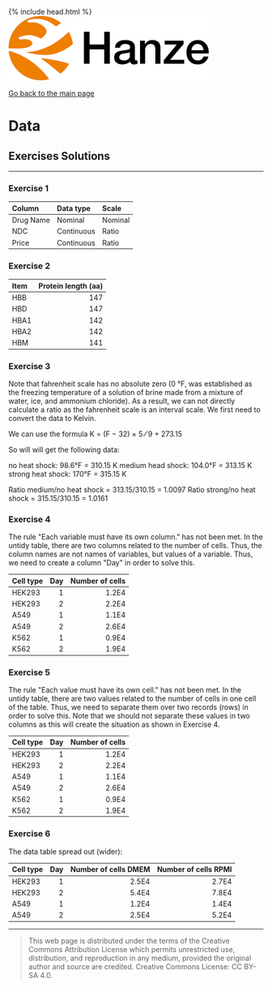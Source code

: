 {% include head.html %}
![Hanze](../hanze/hanze.png)

[Go back to the main page](../index.md)


# Data

## Exercises Solutions

---

### Exercise 1

|Column           |Data type       |Scale            |
|:----------------|:---------------|:----------------|
|Drug Name        |Nominal         |Nominal          |
|NDC              |Continuous      |Ratio            |
|Price            |Continuous      |Ratio            |


### Exercise 2

|Item             |Protein length (aa)|
|:----------------|------------------:|
|HBB              |147                |
|HBD              |147                |
|HBA1             |142                |
|HBA2             |142                |
|HBM              |141                |


### Exercise 3

Note that fahrenheit scale has no absolute zero (0 °F, was established as the freezing temperature of a solution of brine made from a mixture of water, ice, and ammonium chloride). As a result, we can not directly calculate a ratio as the fahrenheit scale is an interval scale. We first need to convert the data to Kelvin.

We can use the formula K = (F − 32) × 5 ⁄ 9 + 273.15

So will will get the following data:

no heat shock: 98.6°F = 310.15 K
medium head shock: 104.0°F = 313.15 K
strong heat shock: 170°F = 315.15 K

Ratio medium/no heat shock = 313.15/310.15 = 1.0097
Ratio strong/no heat shock = 315.15/310.15 = 1.0161

### Exercise 4

The rule "Each variable must have its own column." has not been met. In the untidy table, there are two columns related to the number of cells. Thus, the column names are not names of variables, but values of a variable. Thus, we need to create a column "Day" in order to solve this.

|Cell type      |Day |Number of cells|
|:--------------|---:|--------------:|
|HEK293         |1   |1.2E4          |
|HEK293         |2   |2.2E4          |
|A549           |1   |1.1E4          |
|A549           |2   |2.6E4          |
|K562           |1   |0.9E4          |
|K562           |2   |1.9E4          |

### Exercise 5

The rule "Each value must have its own cell." has not been met. In the untidy table, there are two values related to the number of cells in one cell of the table. Thus, we need to separate them over two records (rows) in order to solve this. Note that we should not separate these values in two columns as this will create the situation as shown in Exercise 4.

|Cell type      |Day |Number of cells|
|:--------------|---:|--------------:|
|HEK293         |1   |1.2E4          |
|HEK293         |2   |2.2E4          |
|A549           |1   |1.1E4          |
|A549           |2   |2.6E4          |
|K562           |1   |0.9E4          |
|K562           |2   |1.9E4          |

### Exercise 6

The data table spread out (wider):

|Cell type      |Day |Number of cells DMEM |Number of cells RPMI    |
|:--------------|---:|--------------------:|-----------------------:|
|HEK293         |1   |2.5E4                |2.7E4                   |
|HEK293         |2   |5.4E4                |7.8E4                   |
|A549           |1   |1.2E4                |1.4E4                   |
|A549           |2   |2.5E4                |5.2E4                   |

---


>This web page is distributed under the terms of the Creative Commons Attribution License which permits unrestricted use, distribution, and reproduction in any medium, provided the original author and source are credited.
>Creative Commons License: CC BY-SA 4.0.


